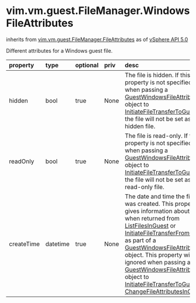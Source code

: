 vim.vm.guest.FileManager.WindowsFileAttributes
==============================================
inherits from [vim.vm.guest.FileManager.FileAttributes](docs/vim.vm.guest.FileManager.FileAttributes.md)
as of [vSphere API 5.0](vim.version.md#vim.version.version7)


Different attributes for a Windows guest file.

| property | type | optional | priv | desc |
|:---------|:-----|:---------|:-----|:-----|
| hidden | bool | true | None | The file is hidden.  If this property is not specified when passing a  <a href="vim.vm.guest.FileManager.WindowsFileAttributes.md">GuestWindowsFileAttributes</a> object to  <a href="vim.vm.guest.FileManager.md#initiateFileTransferToGuest">InitiateFileTransferToGuest</a>,  the file will not be set as a hidden file. |
| readOnly | bool | true | None | The file is read-only.  If this property is not specified when passing a  <a href="vim.vm.guest.FileManager.WindowsFileAttributes.md">GuestWindowsFileAttributes</a> object to  <a href="vim.vm.guest.FileManager.md#initiateFileTransferToGuest">InitiateFileTransferToGuest</a>,  the file will not be set as a read-only file. |
| createTime | datetime | true | None | The date and time the file was created.  This property gives information about files when returned from  <a href="vim.vm.guest.FileManager.md#listFiles">ListFilesInGuest</a> or  <a href="vim.vm.guest.FileManager.md#initiateFileTransferFromGuest">InitiateFileTransferFromGuest</a>  as part of a <a href="vim.vm.guest.FileManager.WindowsFileAttributes.md">GuestWindowsFileAttributes</a>  object.  This property will be ignored when passing a  <a href="vim.vm.guest.FileManager.WindowsFileAttributes.md">GuestWindowsFileAttributes</a> object to  <a href="vim.vm.guest.FileManager.md#initiateFileTransferToGuest">InitiateFileTransferToGuest</a> or  <a href="vim.vm.guest.FileManager.md#changeFileAttributes">ChangeFileAttributesInGuest</a>. |


